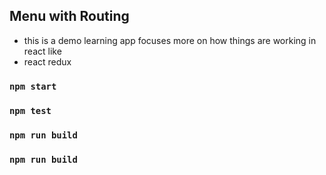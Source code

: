 ## Menu with Routing

- this is a demo learning app focuses more on how things are working in react like
- react redux

### `npm start`


### `npm test`


### `npm run build`


### `npm run build`
